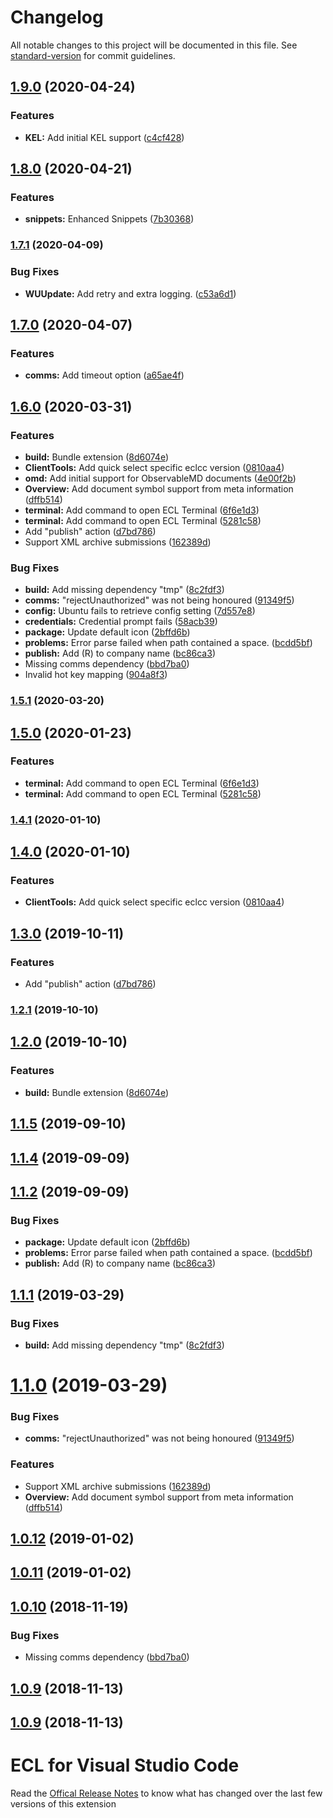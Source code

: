 # Changelog

All notable changes to this project will be documented in this file. See [standard-version](https://github.com/conventional-changelog/standard-version) for commit guidelines.

## [1.9.0](https://github.com/hpcc-systems/vscode-ecl/compare/v1.8.0...v1.9.0) (2020-04-24)


### Features

* **KEL:** Add initial KEL support ([c4cf428](https://github.com/hpcc-systems/vscode-ecl/commit/c4cf4289f289837695b23ba6affbae0161689776))

## [1.8.0](https://github.com/hpcc-systems/vscode-ecl/compare/v1.7.1...v1.8.0) (2020-04-21)


### Features

* **snippets:**  Enhanced Snippets ([7b30368](https://github.com/hpcc-systems/vscode-ecl/commit/7b30368bf7a4c8617cb9b6b812d9eac7df428aac))

### [1.7.1](https://github.com/hpcc-systems/vscode-ecl/compare/v1.7.0...v1.7.1) (2020-04-09)


### Bug Fixes

* **WUUpdate:** Add retry and extra logging. ([c53a6d1](https://github.com/hpcc-systems/vscode-ecl/commit/c53a6d1e797872ea071744b62b475024fdd957bd))

## [1.7.0](https://github.com/hpcc-systems/vscode-ecl/compare/v1.6.0...v1.7.0) (2020-04-07)


### Features

* **comms:** Add timeout option ([a65ae4f](https://github.com/hpcc-systems/vscode-ecl/commit/a65ae4f79f45e9551b52b2114ed08a21e3cd1ae7))

## [1.6.0](https://github.com/hpcc-systems/vscode-ecl/compare/v1.0.2...v1.6.0) (2020-03-31)


### Features

* **build:** Bundle extension ([8d6074e](https://github.com/hpcc-systems/vscode-ecl/commit/8d6074e1b9a2a482ce76fe8ff582ad99a6847043))
* **ClientTools:** Add quick select specific eclcc version ([0810aa4](https://github.com/hpcc-systems/vscode-ecl/commit/0810aa4418115fc91fe236bf409dd6afa775141b))
* **omd:** Add initial support for ObservableMD documents ([4e00f2b](https://github.com/hpcc-systems/vscode-ecl/commit/4e00f2b7fad94f4ee2d6d8f44f8b92ada0d354d2))
* **Overview:** Add document symbol support from meta information ([dffb514](https://github.com/hpcc-systems/vscode-ecl/commit/dffb51470c433565af3074dcd18a4db6808800c1))
* **terminal:** Add command to open ECL Terminal ([6f6e1d3](https://github.com/hpcc-systems/vscode-ecl/commit/6f6e1d32ba3252739db8902a25023e11d7e7510b))
* **terminal:** Add command to open ECL Terminal ([5281c58](https://github.com/hpcc-systems/vscode-ecl/commit/5281c5817ba59db8d5c0eafb0682a5a66745ef99))
* Add "publish" action ([d7bd786](https://github.com/hpcc-systems/vscode-ecl/commit/d7bd786247e5b7e3f8b67e8a4445edbae80b0a04))
* Support XML archive submissions ([162389d](https://github.com/hpcc-systems/vscode-ecl/commit/162389d5064e784a360dee25f9d5abf2c8e56908))


### Bug Fixes

* **build:** Add missing dependency "tmp" ([8c2fdf3](https://github.com/hpcc-systems/vscode-ecl/commit/8c2fdf32dee74e7d3b052d05865c97afe92c413b))
* **comms:** "rejectUnauthorized" was not being honoured ([91349f5](https://github.com/hpcc-systems/vscode-ecl/commit/91349f5a4bd8552e74415a450a5c31f10d735684))
* **config:** Ubuntu fails to retrieve config setting ([7d557e8](https://github.com/hpcc-systems/vscode-ecl/commit/7d557e8f445a096f72c1a9cf0ed7199f66f4e425))
* **credentials:** Credential prompt fails ([58acb39](https://github.com/hpcc-systems/vscode-ecl/commit/58acb393c2a7ff36d34fd23167ed8356872d39a6))
* **package:** Update default icon ([2bffd6b](https://github.com/hpcc-systems/vscode-ecl/commit/2bffd6be0ee8470b03de22972cde8af847be0dc7))
* **problems:** Error parse failed when path contained a space. ([bcdd5bf](https://github.com/hpcc-systems/vscode-ecl/commit/bcdd5bf95a37c6c1065344bd7b245ac7addfa400))
* **publish:** Add (R) to company name ([bc86ca3](https://github.com/hpcc-systems/vscode-ecl/commit/bc86ca349befd4a4ff8037687e5c2e0a2eea960d))
*  Missing comms dependency ([bbd7ba0](https://github.com/hpcc-systems/vscode-ecl/commit/bbd7ba08ec73bfba45d28582ab7901f35e151d6b))
* Invalid hot key mapping ([904a8f3](https://github.com/hpcc-systems/vscode-ecl/commit/904a8f36931c9fb016864296aba7c89176deb325))

### [1.5.1](https://github.com/hpcc-systems/vscode-ecl/compare/v1.5.0...v1.5.1) (2020-03-20)

## [1.5.0](https://github.com/hpcc-systems/vscode-ecl/compare/v1.4.1...v1.5.0) (2020-01-23)


### Features

* **terminal:** Add command to open ECL Terminal ([6f6e1d3](https://github.com/hpcc-systems/vscode-ecl/commit/6f6e1d32ba3252739db8902a25023e11d7e7510b))
* **terminal:** Add command to open ECL Terminal ([5281c58](https://github.com/hpcc-systems/vscode-ecl/commit/5281c5817ba59db8d5c0eafb0682a5a66745ef99))

### [1.4.1](https://github.com/hpcc-systems/vscode-ecl/compare/v1.4.0...v1.4.1) (2020-01-10)

## [1.4.0](https://github.com/hpcc-systems/vscode-ecl/compare/v1.3.0...v1.4.0) (2020-01-10)


### Features

* **ClientTools:** Add quick select specific eclcc version ([0810aa4](https://github.com/hpcc-systems/vscode-ecl/commit/0810aa4418115fc91fe236bf409dd6afa775141b))

## [1.3.0](https://github.com/hpcc-systems/vscode-ecl/compare/v1.2.1...v1.3.0) (2019-10-11)


### Features

* Add "publish" action ([d7bd786](https://github.com/hpcc-systems/vscode-ecl/commit/d7bd786247e5b7e3f8b67e8a4445edbae80b0a04))

### [1.2.1](https://github.com/hpcc-systems/vscode-ecl/compare/v1.2.0...v1.2.1) (2019-10-10)

## [1.2.0](https://github.com/hpcc-systems/vscode-ecl/compare/v1.1.5...v1.2.0) (2019-10-10)


### Features

* **build:** Bundle extension ([8d6074e](https://github.com/hpcc-systems/vscode-ecl/commit/8d6074e1b9a2a482ce76fe8ff582ad99a6847043))

## [1.1.5](https://github.com/hpcc-systems/vscode-ecl/compare/v1.1.4...v1.1.5) (2019-09-10)



## [1.1.4](https://github.com/hpcc-systems/vscode-ecl/compare/v1.1.2...v1.1.4) (2019-09-09)



## [1.1.2](https://github.com/hpcc-systems/vscode-ecl/compare/v1.1.1...v1.1.2) (2019-09-09)


### Bug Fixes

* **package:** Update default icon ([2bffd6b](https://github.com/hpcc-systems/vscode-ecl/commit/2bffd6b))
* **problems:** Error parse failed when path contained a space. ([bcdd5bf](https://github.com/hpcc-systems/vscode-ecl/commit/bcdd5bf))
* **publish:** Add (R) to company name ([bc86ca3](https://github.com/hpcc-systems/vscode-ecl/commit/bc86ca3))



## [1.1.1](https://github.com/hpcc-systems/vscode-ecl/compare/v1.1.0...v1.1.1) (2019-03-29)


### Bug Fixes

* **build:** Add missing dependency "tmp" ([8c2fdf3](https://github.com/hpcc-systems/vscode-ecl/commit/8c2fdf3))



# [1.1.0](https://github.com/hpcc-systems/vscode-ecl/compare/v1.0.12...v1.1.0) (2019-03-29)


### Bug Fixes

* **comms:** "rejectUnauthorized" was not being honoured ([91349f5](https://github.com/hpcc-systems/vscode-ecl/commit/91349f5))


### Features

* Support XML archive submissions ([162389d](https://github.com/hpcc-systems/vscode-ecl/commit/162389d))
* **Overview:** Add document symbol support from meta information ([dffb514](https://github.com/hpcc-systems/vscode-ecl/commit/dffb514))



<a name="1.0.12"></a>
## [1.0.12](https://github.com/hpcc-systems/vscode-ecl/compare/v1.0.11...v1.0.12) (2019-01-02)



<a name="1.0.11"></a>
## [1.0.11](https://github.com/hpcc-systems/vscode-ecl/compare/v1.0.10...v1.0.11) (2019-01-02)



<a name="1.0.10"></a>
## [1.0.10](https://github.com/hpcc-systems/vscode-ecl/compare/v1.0.9...v1.0.10) (2018-11-19)


### Bug Fixes

*  Missing comms dependency ([bbd7ba0](https://github.com/hpcc-systems/vscode-ecl/commit/bbd7ba0))



<a name="1.0.9"></a>
## [1.0.9](https://github.com/hpcc-systems/vscode-ecl/compare/v1.0.8...v1.0.9) (2018-11-13)



<a name="1.0.9"></a>
## [1.0.9](https://github.com/hpcc-systems/vscode-ecl/compare/v1.0.8...v1.0.9) (2018-11-13)



# ECL for Visual Studio Code

Read the [Offical Release Notes](https://github.com/GordonSmith/vscode-ecl/releases) to know what has changed over the last few versions of this extension
